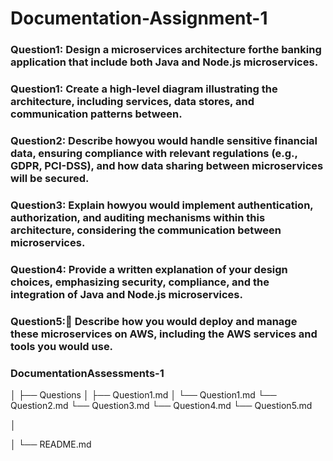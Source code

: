 # Documentation-Assignment-1

### Question1: Design a microservices architecture forthe banking application that include both Java and Node.js microservices. 

### Question1: Create a high-level diagram illustrating the architecture, including services, data stores, and communication patterns between. 

### Question2: Describe howyou would handle sensitive financial data, ensuring compliance with relevant regulations (e.g., GDPR, PCI-DSS), and how data sharing between microservices will be secured. 

### Question3: Explain howyou would implement authentication, authorization, and auditing mechanisms within this architecture, considering the communication between microservices. 

### Question4: Provide a written explanation of your design choices, emphasizing security, compliance, and the integration of Java and Node.js microservices. 

### Question5: Describe how you would deploy and manage these microservices on AWS, including the AWS services and tools you would use.

### DocumentationAssessments-1
│
├── Questions
│   ├── Question1.md
│   └── Question1.md
    └── Question2.md
    └── Question3.md
    └── Question4.md
    └── Question5.md
    
│

│
└── README.md
